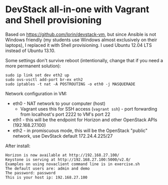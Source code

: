# DevStack all-in-one with Vagrant and Shell provisioning


Based on https://github.com/lorin/devstack-vm, but since Ansible is not Windows friendly (my students use Windows almost exclusively on their laptops), I replaced it with Shell provisioning. I used Ubuntu 12.04 LTS instead of Ubuntu 13.10.

Some settings don't survive reboot (intentionally, change that if you need a more permanent solution):
  
    sudo ip link set dev eth2 up
    sudo ovs-vsctl add-port br-ex eth2
    sudo iptables -t nat -A POSTROUTING -o eth0 -j MASQUERADE

Network configuration in VM:

* eth0 - NAT network to your computer (host)
	* Vagrant uses this for SSH access (`vagrant ssh`) - port forwarding from localhost's port 2222 to VM's port 22
* eth1 - this will be the endpoint for Horizon and other OpenStack APIs (192.168.27.100)
* eth2 - in promiscuous mode, this will be the OpenStack "public" network, use DevStack default 172.24.4.225/27


After install:

	Horizon is now available at http://192.168.27.100/
	Keystone is serving at http://192.168.27.100:5000/v2.0/
	Examples on using novaclient command line is in exercise.sh
	The default users are: admin and demo
	The password: password
	This is your host ip: 192.168.27.100

